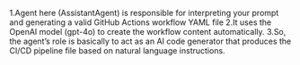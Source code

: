 1.Agent here (AssistantAgent) is responsible for interpreting your prompt and generating a valid GitHub Actions workflow YAML file
2.It uses the OpenAI model (gpt-4o) to create the workflow content automatically.
3.So, the agent’s role is basically to act as an AI code generator that produces the CI/CD pipeline file based on natural language instructions.